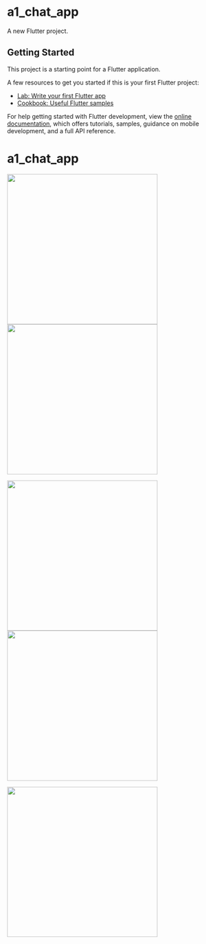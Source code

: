 # a1_chat_app

A new Flutter project.

## Getting Started

This project is a starting point for a Flutter application.

A few resources to get you started if this is your first Flutter project:

- [Lab: Write your first Flutter app](https://docs.flutter.dev/get-started/codelab)
- [Cookbook: Useful Flutter samples](https://docs.flutter.dev/cookbook)

For help getting started with Flutter development, view the
[online documentation](https://docs.flutter.dev/), which offers tutorials,
samples, guidance on mobile development, and a full API reference.
# a1_chat_app

<img src="https://github.com/aymansainshy/a1_chat_app/blob/main/assets/images/sh3.jpeg" width="350">   <img src="https://github.com/aymansainshy/a1_chat_app/blob/main/assets/images/sh4.jpeg" width="350">

<img src="https://github.com/aymansainshy/a1_chat_app/blob/main/assets/images/sh5.jpeg" width="350">   <img src="https://github.com/aymansainshy/a1_chat_app/blob/main/assets/images/sh2.jpeg" width="350">

<img src="https://github.com/aymansainshy/a1_chat_app/blob/main/assets/images/sh1.jpeg" width="350">


